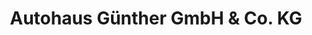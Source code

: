 ---
title: "Autohaus Günther GmbH & Co. KG"
url: /traunreut/autohaus-guenther-gmbh-und-co-kg/
shop: Autohaus
---
